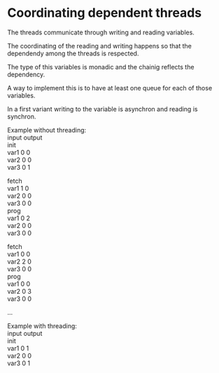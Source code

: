# Coordinating dependent threads

The threads communicate through writing and reading variables.  

The coordinating of the reading and writing happens so that the dependendy among the threads is respected.  

The type of this variables is monadic and the chainig reflects the dependency.  

A way to implement this is to have at least one queue for each of those variables.  

In a first variant writing to the variable is asynchron and reading is synchron.  

Example without threading:  
    input   output  
init  
var1    0   0  
var2    0   0  
var3    0   1  
  
fetch  
var1    1   0  
var2    0   0  
var3    0   0  
prog  
var1    0   2  
var2    0   0  
var3    0   0  

fetch  
var1    0   0  
var2    2   0  
var3    0   0  
prog  
var1    0   0  
var2    0   3  
var3    0   0  

...  

Example with threading:  
    input   output  
init  
var1    0   1  
var2    0   0  
var3    0   1  
